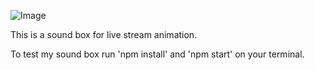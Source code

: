 ![Image](tree/main/src/assets/Screenshot.png)

This is a sound box for live stream animation.

To test my sound box run 'npm install' and 'npm start' on your terminal.